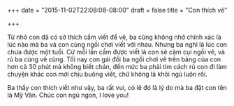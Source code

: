 +++
date = "2015-11-02T22:08:08-08:00"
draft = false
title = "Con thích vẽ"

+++

Từ nhỏ con đã có sở thích cầm viết để vẽ, ba cũng không nhớ chính xác là lúc
nào mà ba và con cùng ngồi chơi viết với nhau. Nhưng ba nghĩ là lúc con chưa
được một tuổi. Cứ mỗi lần cầm được viết là con sẽ cậm cụi ngồi vẽ, và rủ ba cùng
vẽ cùng. Tối nay con gái đồi ba ngồi chơi vẽ trên bảng của con hơn cả 30 phút mà
không biết chán, đến mức ba phải tìm cách rủ con đi làm chuyện khác con mới chịu
buông viết, chứ không là khỏi ngủ luôn rồi.  

Ba thấy con thích viết như vậy, ba rất vui, có lẽ đó là lý do mà ba đặt con tên
là Mỹ Văn. Chúc con ngủ ngon, I love you!
